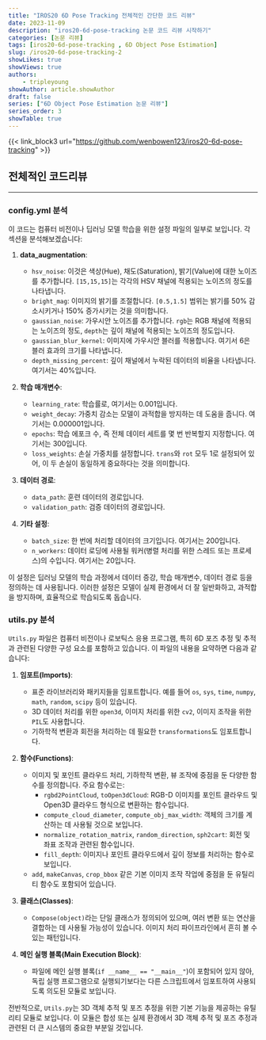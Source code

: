 ```yaml
---
title: "IROS20 6D Pose Tracking 전체적인 간단한 코드 리뷰"
date: 2023-11-09
description: "iros20-6d-pose-tracking 논문 코드 리뷰 시작하기"
categories: [논문 리뷰]
tags: [iros20-6d-pose-tracking , 6D Object Pose Estimation]
slug: /iros20-6d-pose-tracking-2
showLikes: true
showViews: true
authors: 
    - tripleyoung
showAuthor: article.showAuthor
draft: false
series: ["6D Object Pose Estimation 논문 리뷰"]
series_order: 3
showTable: true
---
```

{{< link_block3 url="https://github.com/wenbowen123/iros20-6d-pose-tracking" >}}

## 전체적인 코드리뷰 
***
### config.yml 분석

이 코드는 컴퓨터 비전이나 딥러닝 모델 학습을 위한 설정 파일의 일부로 보입니다. 각 섹션을 분석해보겠습니다:

1. **data_augmentation**:
   - `hsv_noise`: 이것은 색상(Hue), 채도(Saturation), 밝기(Value)에 대한 노이즈를 추가합니다. `[15,15,15]`는 각각의 HSV 채널에 적용되는 노이즈의 정도를 나타냅니다.
   - `bright_mag`: 이미지의 밝기를 조절합니다. `[0.5,1.5]` 범위는 밝기를 50% 감소시키거나 150% 증가시키는 것을 의미합니다.
   - `gaussian_noise`: 가우시안 노이즈를 추가합니다. `rgb`는 RGB 채널에 적용되는 노이즈의 정도, `depth`는 깊이 채널에 적용되는 노이즈의 정도입니다.
   - `gaussian_blur_kernel`: 이미지에 가우시안 블러를 적용합니다. 여기서 6은 블러 효과의 크기를 나타냅니다.
   - `depth_missing_percent`: 깊이 채널에서 누락된 데이터의 비율을 나타냅니다. 여기서는 40%입니다.

2. **학습 매개변수**:
   - `learning_rate`: 학습률로, 여기서는 0.001입니다.
   - `weight_decay`: 가중치 감소는 모델이 과적합을 방지하는 데 도움을 줍니다. 여기서는 0.000001입니다.
   - `epochs`: 학습 에포크 수, 즉 전체 데이터 세트를 몇 번 반복할지 지정합니다. 여기서는 300입니다.
   - `loss_weights`: 손실 가중치를 설정합니다. `trans`와 `rot` 모두 1로 설정되어 있어, 이 두 손실이 동일하게 중요하다는 것을 의미합니다.

3. **데이터 경로**:
   - `data_path`: 훈련 데이터의 경로입니다.
   - `validation_path`: 검증 데이터의 경로입니다.

4. **기타 설정**:
   - `batch_size`: 한 번에 처리할 데이터의 크기입니다. 여기서는 200입니다.
   - `n_workers`: 데이터 로딩에 사용될 워커(병렬 처리를 위한 스레드 또는 프로세스)의 수입니다. 여기서는 20입니다.

이 설정은 딥러닝 모델의 학습 과정에서 데이터 증강, 학습 매개변수, 데이터 경로 등을 정의하는 데 사용됩니다. 이러한 설정은 모델이 실제 환경에서 더 잘 일반화하고, 과적합을 방지하며, 효율적으로 학습되도록 돕습니다.

### utils.py 분석

`Utils.py` 파일은 컴퓨터 비전이나 로보틱스 응용 프로그램, 특히 6D 포즈 추정 및 추적과 관련된 다양한 구성 요소를 포함하고 있습니다. 이 파일의 내용을 요약하면 다음과 같습니다:

1. **임포트(Imports)**:
   - 표준 라이브러리와 패키지들을 임포트합니다. 예를 들어 `os`, `sys`, `time`, `numpy`, `math`, `random`, `scipy` 등이 있습니다.
   - 3D 데이터 처리를 위한 `open3d`, 이미지 처리를 위한 `cv2`, 이미지 조작을 위한 `PIL`도 사용합니다.
   - 기하학적 변환과 회전을 처리하는 데 필요한 `transformations`도 임포트합니다.

2. **함수(Functions)**:
   - 이미지 및 포인트 클라우드 처리, 기하학적 변환, 뷰 조작에 중점을 둔 다양한 함수를 정의합니다. 주요 함수로는:
     - `rgbd2PointCloud`, `toOpen3dCloud`: RGB-D 이미지를 포인트 클라우드 및 Open3D 클라우드 형식으로 변환하는 함수입니다.
     - `compute_cloud_diameter`, `compute_obj_max_width`: 객체의 크기를 계산하는 데 사용될 것으로 보입니다.
     - `normalize_rotation_matrix`, `random_direction`, `sph2cart`: 회전 및 좌표 조작과 관련된 함수입니다.
     - `fill_depth`: 이미지나 포인트 클라우드에서 깊이 정보를 처리하는 함수로 보입니다.
   - `add`, `makeCanvas`, `crop_bbox` 같은 기본 이미지 조작 작업에 중점을 둔 유틸리티 함수도 포함되어 있습니다.

3. **클래스(Classes)**:
   - `Compose(object)`라는 단일 클래스가 정의되어 있으며, 여러 변환 또는 연산을 결합하는 데 사용될 가능성이 있습니다. 이미지 처리 파이프라인에서 흔히 볼 수 있는 패턴입니다.

4. **메인 실행 블록(Main Execution Block)**:
   - 파일에 메인 실행 블록(`if __name__ == "__main__"`)이 포함되어 있지 않아, 독립 실행 프로그램으로 실행되기보다는 다른 스크립트에서 임포트하여 사용되도록 의도된 모듈로 보입니다.

전반적으로, `Utils.py`는 3D 객체 추적 및 포즈 추정을 위한 기본 기능을 제공하는 유틸리티 모듈로 보입니다. 이 모듈은 합성 또는 실제 환경에서 3D 객체 추적 및 포즈 추정과 관련된 더 큰 시스템의 중요한 부분일 것입니다.